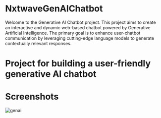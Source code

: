 # NxtwaveGenAIChatbot
Welcome to the Generative AI Chatbot project. This project aims to create an interactive and dynamic web-based chatbot powered by Generative Artificial Intelligence. The primary goal is to enhance user-chatbot communication by leveraging cutting-edge language models to generate contextually relevant responses.
# Project for building a user-friendly generative AI chatbot
# Screenshots
![genai](https://github.com/SubashiniB181203/NxtwaveGenAIChatbot/assets/150130325/982c50e5-1c43-4bf1-8e7f-65cb3a715ffc)
